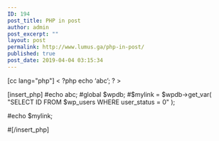 ```yaml
---
ID: 194
post_title: PHP in post
author: admin
post_excerpt: ""
layout: post
permalink: http://www.lumus.ga/php-in-post/
published: true
post_date: 2019-04-04 03:15:34
---
```

[cc lang="php"]
< ?php
echo ‘abc’;
? >

[insert_php]
#echo abc;
#global $wpdb;
#$mylink = $wpdb-&gt;get_var( "SELECT ID FROM $wp_users WHERE user_status = 0" );

#echo $mylink;

#[/insert_php]